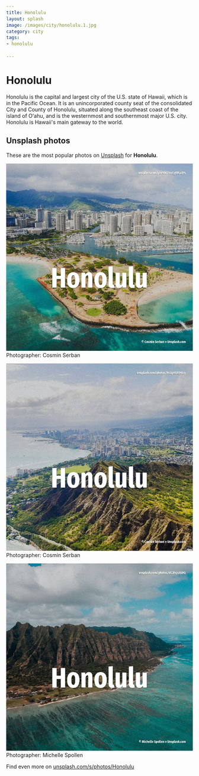 ```yaml
---
title: Honolulu
layout: splash
image: /images/city/honolulu.1.jpg
category: city
tags:
- honolulu

---
```

# Honolulu

Honolulu  is the capital and largest city of the U.S. state of Hawaii, which is in the Pacific Ocean. It is an unincorporated county seat of the consolidated City and County of Honolulu, situated along  the southeast coast of the island of Oʻahu, and is the westernmost and southernmost major U.S. city. Honolulu is Hawaii's main gateway to the world. 

 
## Unsplash photos
These are the most popular photos on [Unsplash](https://unsplash.com) for **Honolulu**.
 
![Honolulu](/images/city/honolulu.1.jpg)
Photographer:  Cosmin Serban
 
![Honolulu](/images/city/honolulu.2.jpg)
Photographer:  Cosmin Serban
 
![Honolulu](/images/city/honolulu.3.jpg)
Photographer:  Michelle Spollen
 
Find even more on [unsplash.com/s/photos/Honolulu](https://unsplash.com/s/photos/Honolulu)
 
